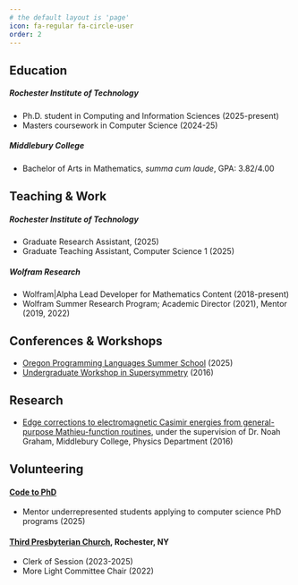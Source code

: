 ```yaml
---
# the default layout is 'page'
icon: fa-regular fa-circle-user
order: 2
---
```


## Education

##### Rochester Institute of Technology
- Ph.D. student in Computing and Information Sciences (2025-present)
- Masters coursework in Computer Science (2024-25)

##### Middlebury College
- Bachelor of Arts in Mathematics, *summa cum laude*, GPA: 3.82/4.00

## Teaching & Work
##### Rochester Institute of Technology
- Graduate Research Assistant, (2025)
- Graduate Teaching Assistant, Computer Science 1 (2025)

##### Wolfram Research
- Wolfram\|Alpha Lead Developer for Mathematics Content (2018-present)
- Wolfram Summer Research Program; Academic Director (2021), Mentor (2019, 2022)

## Conferences & Workshops
- [Oregon Programming Languages Summer School](https://www.cs.uoregon.edu/research/summerschool/summer25/index.php) (2025)
- [Undergraduate Workshop in Supersymmetry](https://public.websites.umich.edu/~uaw/supersymmetry/) (2016)

## Research
- [Edge corrections to electromagnetic Casimir energies from general-purpose Mathieu-function routines](https://journals.aps.org/pra/abstract/10.1103/PhysRevA.91.012501), under the supervision of Dr. Noah Graham, Middlebury College, Physics Department (2016)

## Volunteering
#### [Code to PhD](https://codetophd.github.io/)
- Mentor underrepresented students applying to computer science PhD programs (2025)
#### [Third Presbyterian Church](https://www.thirdpresbyterian.org/), Rochester, NY
- Clerk of Session (2023-2025)
- More Light Committee Chair (2022)